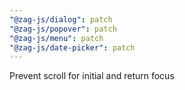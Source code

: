 ```yaml
---
"@zag-js/dialog": patch
"@zag-js/popover": patch
"@zag-js/menu": patch
"@zag-js/date-picker": patch
---
```


Prevent scroll for initial and return focus
